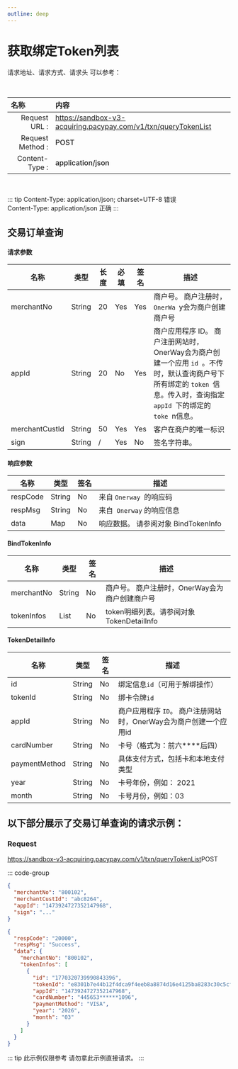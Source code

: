 ```yaml
---
outline: deep
---
```

<script setup>

import {reactive, ref, watch, onMounted, unref } from 'vue'; 
import {requestGen, secret} from "./util/utils";
import CMExample from './components/CMExample.vue';
import CMNote from './components/CMNote.vue';
import CustomPopover from './components/element-ui/CustomPopover.vue'; 
import CustomTable from "./components/element-ui/CustomTable.vue";
import {TopRight, View} from "@element-plus/icons-vue";
import { ClickOutside as vClickOutside } from 'element-plus';

</script>

# 获取绑定Token列表



请求地址、请求方式、请求头 可以参考：

<br>

|   <div style="text-align: left;">名称</div>| 内容                                                          |
|----------------:|:---------------------------------------------------------------|
| Request URL :    | https://sandbox-v3-acquiring.pacypay.com/v1/txn/queryTokenList  |
| Request Method : | <div style="color:var(--vp-c-brand-1);font-weight:500;"> POST  </div>                                                        |
| Content-Type :  | <div style="color:var(--vp-c-brand-1);font-weight:500;">application/json      </div>                                        |

<br>

<div class="alertbox3">

::: tip  Content-Type: application/json; charset=UTF-8 错误   <br>Content-Type: application/json 正确 
:::

</div>


## 交易订单查询

#### 请求参数

<div class="custom-table bordered-table">

| 名称             | 类型     | 长度 | 必填  | 签名  | 描述                                                                                         |
|----------------|--------|----|-----|-----|--------------------------------------------------------------------------------------------|
| merchantNo     | String | 20 | Yes | Yes | 商户号。 商户注册时， `OnerWa `y会为商户创建商户号                                                                |
| appId          | String | 20 | No  | Yes | 商户应用程序 ID。 商户注册网站时，OnerWay会为商户创建一个应用 `id `。不传时，默认查询商户号下所有绑定的 `token `信息。传入时，查询指定 `appId `下的绑定的 `toke `n信息。 |
| merchantCustId | String | 50 | Yes | Yes | 客户在商户的唯一标识                                                                                 |
| sign           | String | /  | Yes | No  | 签名字符串。                                                                                     |                                   |

</div>


#### 响应参数

<div class="custom-table bordered-table">

| 名称       | 类型     | 签名 | 描述                        |
|----------|--------|----|---------------------------|
| respCode | String | No | 来自 `Onerway `的响应码           |
| respMsg  | String | No | 来自` Onerway` 的响应信息          |
| data     | Map    | No | 响应数据。 请参阅对象 BindTokenInfo    <CustomPopover title="BindTokenInfo" width="auto" reference="BindTokenInfo" link="/apis/api-direct-tokenList.html#bindtokeninfo" ></CustomPopover> |

</div>

#### BindTokenInfo

<div class="custom-table bordered-table">

| 名称         | 类型     | 签名 | 描述                              |
|------------|--------|----|---------------------------------|
| merchantNo | String | No | 商户号。 商户注册时，OnerWay会为商户创建商户号     |
| tokenInfos | List   | No | token明细列表。请参阅对象 TokenDetailInfo    <CustomPopover title="TokenDetailInfo" width="auto" reference="TokenDetailInfo" link="/apis/api-direct-tokenList.html#tokendetailinfo" ></CustomPopover> |

</div>


#### TokenDetailInfo

<div class="custom-table bordered-table">

| 名称            | 类型     | 签名 | 描述                                     |
|---------------|--------|----|----------------------------------------|
| id            | String | No | 绑定信息`id`（可用于解绑操作）                        |
| tokenId       | String | No | 绑卡令牌`id `                                |
| appId         | String | No | 商户应用程序 `ID`。 商户注册网站时，OnerWay会为商户创建一个应用id |
| cardNumber    | String | No | 卡号（格式为：前六****后四）                       |
| paymentMethod | String | No | 具体支付方式，包括卡和本地支付类型                      |
| year          | String | No | 卡号年份，例如： 2021                          |
| month         | String | No | 卡号月份，例如：03                             |
</div>

## 以下部分展示了交易订单查询的请求示例：

### Request

https://sandbox-v3-acquiring.pacypay.com/v1/txn/queryTokenList<Badge type="tip">POST</Badge>



::: code-group

```json [请求参数]
{
  "merchantNo": "800102",
  "merchantCustId": "abc8264",
  "appId": "1473924727352147968",
  "sign": "..."
}

```


```json [响应参数]
{
  "respCode": "20000",
  "respMsg": "Success",
  "data": {
    "merchantNo": "800102",
    "tokenInfos": [
      {
        "id": "1770320739990843396",
        "tokenId": "e8301b7e44b12f4dca9f4eeb8a8874d16e4125ba8283c30c5cf94ddfefaad3b5",
        "appId": "1473924727352147968",
        "cardNumber": "445653******1096",
        "paymentMethod": "VISA",
        "year": "2026",
        "month": "03"
      }
    ]
  }
}


```

<div class="alertbox4">

::: tip 此示例仅限参考 请勿拿此示例直接请求。
:::

</div>
